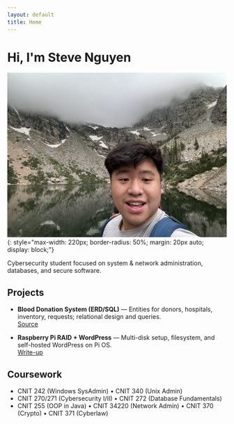 ```yaml
---
layout: default
title: Home
---
```




# Hi, I'm Steve Nguyen 
![My photo](/assets/img/E265966C-E192-48C1-BDDD-6840370F2854_1_105_c.jpeg){: style="max-width: 220px; border-radius: 50%; margin: 20px auto; display: block;"}

Cybersecurity student focused on system & network administration, databases, and secure software.

## Projects

- **Blood Donation System (ERD/SQL)** — Entities for donors, hospitals, inventory, requests; relational design and queries.  
  [Source](#) <!-- add link if you have it -->

- **Raspberry Pi RAID + WordPress** — Multi-disk setup, filesystem, and self-hosted WordPress on Pi OS.  
  [Write-up](#) <!-- add link to a repo or README write-up -->

## Coursework
- CNIT 242 (Windows SysAdmin) • CNIT 340 (Unix Admin)  
- CNIT 270/271 (Cybersecurity I/II) • CNIT 272 (Database Fundamentals)  
- CNIT 255 (OOP in Java) • CNIT 34220 (Network Admin) • CNIT 370 (Crypto) • CNIT 371 (Cyberlaw)
